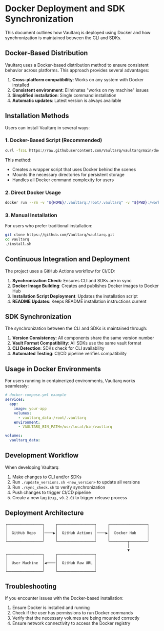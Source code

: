# Docker Deployment and SDK Synchronization

This document outlines how Vaultarq is deployed using Docker and how synchronization is maintained between the CLI and SDKs.

## Docker-Based Distribution

Vaultarq uses a Docker-based distribution method to ensure consistent behavior across platforms. This approach provides several advantages:

1. **Cross-platform compatibility**: Works on any system with Docker installed
2. **Consistent environment**: Eliminates "works on my machine" issues
3. **Simplified installation**: Single command installation
4. **Automatic updates**: Latest version is always available

## Installation Methods

Users can install Vaultarq in several ways:

### 1. Docker-Based Script (Recommended)

```bash
curl -fsSL https://raw.githubusercontent.com/Vaultarq/vaultarq/main/docker-install.sh | bash
```

This method:
- Creates a wrapper script that uses Docker behind the scenes
- Mounts the necessary directories for persistent storage
- Handles all Docker command complexity for users

### 2. Direct Docker Usage

```bash
docker run --rm -v "${HOME}/.vaultarq:/root/.vaultarq" -v "${PWD}:/workdir" -w /workdir softcysec/vaultarq:latest <command>
```

### 3. Manual Installation

For users who prefer traditional installation:

```bash
git clone https://github.com/Vaultarq/vaultarq.git
cd vaultarq
./install.sh
```

## Continuous Integration and Deployment

The project uses a GitHub Actions workflow for CI/CD:

1. **Synchronization Check**: Ensures CLI and SDKs are in sync
2. **Docker Image Building**: Creates and publishes Docker images to Docker Hub
3. **Installation Script Deployment**: Updates the installation script
4. **README Updates**: Keeps README installation instructions current

## SDK Synchronization

The synchronization between the CLI and SDKs is maintained through:

1. **Version Consistency**: All components share the same version number
2. **Vault Format Compatibility**: All SDKs use the same vault format
3. **CLI Detection**: SDKs check for CLI availability
4. **Automated Testing**: CI/CD pipeline verifies compatibility

## Usage in Docker Environments

For users running in containerized environments, Vaultarq works seamlessly:

```yaml
# docker-compose.yml example
services:
  app:
    image: your-app
    volumes:
      - vaultarq_data:/root/.vaultarq
    environment:
      - VAULTARQ_BIN_PATH=/usr/local/bin/vaultarq

volumes:
  vaultarq_data:
```

## Development Workflow

When developing Vaultarq:

1. Make changes to CLI and/or SDKs
2. Run `./update_versions.sh <new_version>` to update all versions
3. Run `./sync_check.sh` to verify synchronization
4. Push changes to trigger CI/CD pipeline
5. Create a new tag (e.g., `v0.2.0`) to trigger release process

## Deployment Architecture

```
┌────────────────┐     ┌─────────────────┐     ┌─────────────────┐
│                │     │                 │     │                 │
│  GitHub Repo   │────▶│  GitHub Actions │────▶│  Docker Hub     │
│                │     │                 │     │                 │
└────────────────┘     └─────────────────┘     └────────┬────────┘
                                                        │
                                                        ▼
┌────────────────┐     ┌─────────────────┐
│                │     │                 │
│  User Machine  │◀────│  GitHub Raw URL │
│                │     │                 │
└────────────────┘     └─────────────────┘
```

## Troubleshooting

If you encounter issues with the Docker-based installation:

1. Ensure Docker is installed and running
2. Check if the user has permissions to run Docker commands
3. Verify that the necessary volumes are being mounted correctly
4. Ensure network connectivity to access the Docker registry 